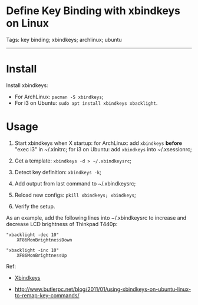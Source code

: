 # Define Key Binding with xbindkeys on Linux
Tags: key binding; xbindkeys; archlinux; ubuntu

------

# Install

Install xbindkeys:
* For ArchLinux: `pacman -S xbindkeys`;
* For i3 on Ubuntu: `sudo apt install xbindkeys xbacklight`.

# Usage

1. Start xbindkeys when X startup:
   for ArchLinux: add `xbindkeys` **before** "exec i3" in ~/.xinitrc;
   for i3 on Ubuntu: add `xbindkeys` into ~/.xsessionrc;

1. Get a template: `xbindkeys -d > ~/.xbindkeysrc`;

1. Detect key definition: `xbindkeys -k`;

1. Add output from last command to ~/.xbindkeysrc;

1. Reload new configs: `pkill xbindkeys; xbindkeys`;

1. Verify the setup.

As an example, add the following lines into ~/.xbindkeysrc
to increase and decrease LCD brightness of Thinkpad T440p:

```
"xbacklight -dec 10"
    XF86MonBrightnessDown

"xbacklight -inc 10"
    XF86MonBrightnessUp
```

Ref:

* [Xbindkeys](https://wiki.archlinux.org/index.php/Xbindkeys)

* http://www.butlerpc.net/blog/2011/01/using-xbindkeys-on-ubuntu-linux-to-remap-key-commands/

